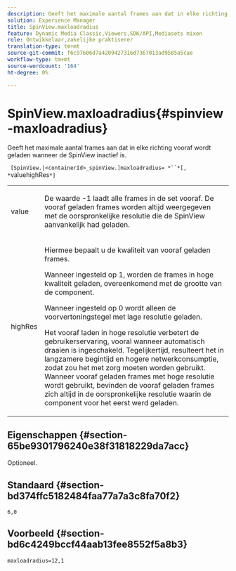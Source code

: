 ```yaml
---
description: Geeft het maximale aantal frames aan dat in elke richting vooraf wordt geladen wanneer de SpinView inactief is.
solution: Experience Manager
title: SpinView.maxloadradius
feature: Dynamic Media Classic,Viewers,SDK/API,Mediasets mixen
role: Ontwikkelaar,zakelijke praktiserer
translation-type: tm+mt
source-git-commit: f6c97606d7a4209427316d7367013ad9585a5cae
workflow-type: tm+mt
source-wordcount: '164'
ht-degree: 0%

---
```



# SpinView.maxloadradius{#spinview-maxloadradius}

Geeft het maximale aantal frames aan dat in elke richting vooraf wordt geladen wanneer de SpinView inactief is.

` [SpinView.|<containerId>_spinView.]maxloadradius= *``*[, *`valuehighRes`*]`

<table id="table_06BEA037FA82467CAA88D1CA62AE972E"> 
 <tbody> 
  <tr> 
   <td colname="col1"> <p> <span class="codeph"><span class="varname"> value</span></span> </p> </td> 
   <td colname="col2"> <p> De waarde <span class="codeph"> -1</span> laadt alle frames in de set vooraf. De vooraf geladen frames worden altijd weergegeven met de oorspronkelijke resolutie die de SpinView aanvankelijk had geladen. </p> </td> 
  </tr> 
  <tr> 
   <td colname="col1"> <p><span class="codeph"><span class="varname"> highRes</span></span> </p> </td> 
   <td colname="col2"> <p> Hiermee bepaalt u de kwaliteit van vooraf geladen frames. </p> <p>Wanneer ingesteld op <span class="codeph"> 1</span>, worden de frames in hoge kwaliteit geladen, overeenkomend met de grootte van de component. </p> <p>Wanneer ingesteld op <span class="codeph"> 0</span> wordt alleen de voorvertoningstegel met lage resolutie geladen. </p> <p>Het vooraf laden in hoge resolutie verbetert de gebruikerservaring, vooral wanneer automatisch draaien is ingeschakeld. Tegelijkertijd, resulteert het in langzamere begintijd en hogere netwerkconsumptie, zodat zou het met zorg moeten worden gebruikt. Wanneer vooraf geladen frames met hoge resolutie wordt gebruikt, bevinden de vooraf geladen frames zich altijd in de oorspronkelijke resolutie waarin de component voor het eerst werd geladen. </p> </td> 
  </tr> 
 </tbody> 
</table>

## Eigenschappen {#section-65be9301796240e38f31818229da7acc}

Optioneel.

## Standaard {#section-bd374ffc5182484faa77a7a3c8fa70f2}

`6,0`

## Voorbeeld {#section-bd6c4249bccf44aab13fee8552f5a8b3}

`maxloadradius=12,1`
